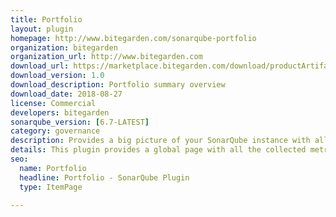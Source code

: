```yaml
---
title: Portfolio
layout: plugin
homepage: http://www.bitegarden.com/sonarqube-portfolio
organization: bitegarden
organization_url: http://www.bitegarden.com
download_url: https://marketplace.bitegarden.com/download/productArtifact?productName=bitegarden-sonarqube-portfolio&productVersion=1.0&productFileExt=jar&customerEmail=sonarplugins@gmail.com&customerName=bitegarden&customerSurnames=marketplace&customerCompany=bitegarden
download_version: 1.0
download_description: Portfolio summary overview
download_date: 2018-08-27
license: Commercial
developers: bitegarden
sonarqube_version: [6.7-LATEST]
category: governance
description: Provides a big picture of your SonarQube instance with all the aggregated measures in a single view
details: This plugin provides a global page with all the collected metrics and global ratings. This includes the project distribution for each rating (size, reliability, security and maintainability) and the aggregated measures.
seo: 
  name: Portfolio
  headline: Portfolio - SonarQube Plugin
  type: ItemPage

---
```

